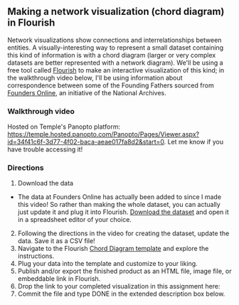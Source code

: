 ## Making a network visualization (chord diagram) in Flourish
Network visualizations show connections and interrelationships between entities. A visually-interesting way to represent a small dataset containing this kind of information is with a chord diagram (larger or very complex datasets are better represented with a network diagram). We'll be using a free tool called [Flourish](https://app.flourish.studio/) to make an interactive visualization of this kind; in the walkthrough video below, I'll be using information about correspondence between some of the Founding Fathers sourced from [Founders Online](https://founders.archives.gov/), an initiative of the National Archives.

### Walkthrough video
Hosted on Temple's Panopto platform: https://temple.hosted.panopto.com/Panopto/Pages/Viewer.aspx?id=34f41c6f-3d77-4f02-baca-aeae017fa8d2&start=0. Let me know if you have trouble accessing it!

### Directions
1. Download the data
- The data at Founders Online has actually been added to since I made this video! So rather than making the whole dataset, you can actually just update it and plug it into Flourish. [Download the dataset](https://hist5152.github.io/fall22/FoundersOnlineNetworks.csv) and open it in a spreadsheet editor of your choice.
2. Following the directions in the video for creating the dataset, update the data. Save it as a CSV file!
3. Navigate to the Flourish [Chord Diagram template](https://app.flourish.studio/@flourish/chord-diagram/3) and explore the instructions.
4. Plug your data into the template and customize to your liking.
5. Publish and/or export the finished product as an HTML file, image file, or embeddable link in Flourish.
6. Drop the link to your completed visualization in this assignment here:
7. Commit the file and type DONE in the extended description box below.
